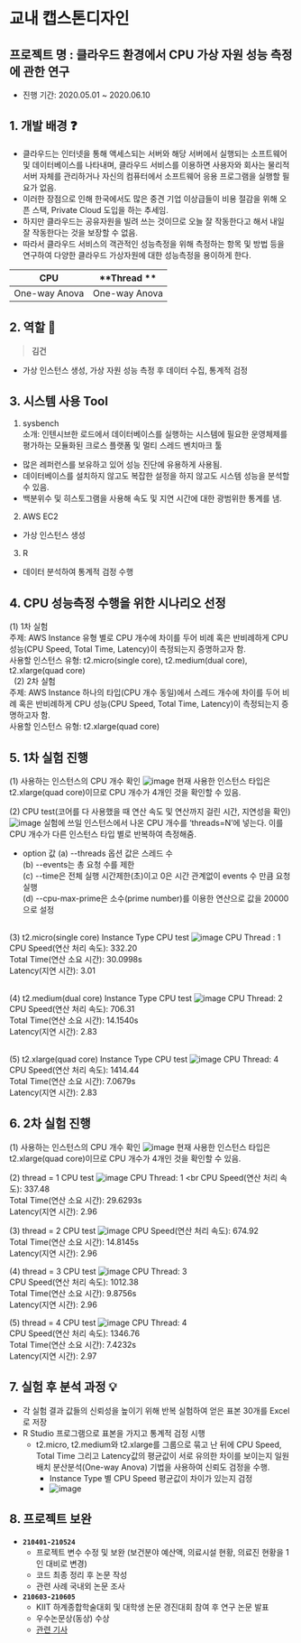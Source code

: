 # 교내 캡스톤디자인

## 프로젝트 명 : 클라우드 환경에서 CPU 가상 자원 성능 측정에 관한 연구
- 진행 기간: 2020.05.01 ~ 2020.06.10

## 1. 개발 배경 :question:
- 클라우드는 인터넷을 통해 액세스되는 서버와 해당 서버에서 실행되는 소프트웨어 및 데이터베이스를 나타내며, 클라우드 서비스를 이용하면 사용자와 회사는 물리적 서버 자체를 관리하거나 자신의 컴퓨터에서 소프트웨어 응용 프로그램을 실행할 필요가 없음.
- 이러한 장점으로 인해 한국에서도 많은 중견 기업 이상급들이 비용 절감을 위해 오픈 스택, Private Cloud 도입을 하는 추세임. 
- 하지만 클라우드는 공유자원을 빌려 쓰는 것이므로 오늘 잘 작동한다고 해서 내일 잘 작동한다는 것을 보장할 수 없음. 
- 따라서 클라우드 서비스의 객관적인 성능측정을 위해 측정하는 항목 및 방법 등을 연구하여 다양한 클라우드 가상자원에 대한 성능측정을 용이하게 한다.

| **CPU** | **Thread ** |
| :-----------: | :-----------: |
| One-way Anova | One-way Anova |


## 2. 역할 :two_men_holding_hands:
> **김건**
- 가상 인스턴스 생성, 가상 자원 성능 측정 후 데이터 수집, 통계적 검정

## 3. 시스템 사용 Tool
1. sysbench <br>
소개: 인텐시브한 로드에서 데이터베이스를 실행하는 시스템에 필요한 운영체제를 평가하는 모듈화된 크로스 플랫폼 및 멀티 스레드 벤치마크 툴
- 많은 레퍼런스를 보유하고 있어 성능 진단에 유용하게 사용됨.
- 데이터베이스를 설치하지 않고도 복잡한 설정을 하지 않고도 시스템 성능을 분석할 수 있음.
- 백분위수 및 히스토그램을 사용해 속도 및 지연 시간에 대한 광범위한 통계를 냄.

2. AWS EC2
- 가상 인스턴스 생성

3. R
- 데이터 분석하여 통계적 검정 수행

## 4. CPU 성능측정 수행을 위한 시나리오 선정
(1) 1차 실험 <br>
주제: AWS Instance 유형 별로 CPU 개수에 차이를 두어 비례 혹은 반비례하게 CPU 성능(CPU Speed, Total Time, Latency)이 측정되는지 증명하고자 함. <br>
사용할 인스턴스 유형: t2.micro(single core), t2.medium(dual core), t2.xlarge(quad core)<br>
 
(2) 2차 실험<br>
주제: AWS Instance 하나의 타입(CPU 개수 동일)에서 스레드 개수에 차이를 두어 비례 혹은 반비례하게 CPU 성능(CPU Speed, Total Time, Latency)이 측정되는지 증명하고자 함.<br>
사용할 인스턴스 유형: t2.xlarge(quad core)

## 5. 1차 실험 진행
(1) 사용하는 인스턴스의 CPU 개수 확인
![image](https://user-images.githubusercontent.com/48666867/132148635-128562de-2012-47df-b265-df36cb7c6f52.png)
현재 사용한 인스턴스 타입은 t2.xlarge(quad core)이므로 CPU 개수가 4개인 것을 확인할 수 있음.

(2) CPU test(코어를 다 사용했을 때 연산 속도 및 연산까지 걸린 시간, 지연성을 확인)
![image](https://user-images.githubusercontent.com/48666867/132148678-247ac747-3772-4760-8b9d-91ece456eefc.png)
실험에 쓰일 인스턴스에서 나온 CPU 개수를 ‘threads=N’에 넣는다. 이를 CPU 개수가 다른 인스턴스 타입 별로 반복하여 측정해줌.
- option 값
(a) --threads 옵션 값은 스레드 수 <br>
(b) --events는 총 요청 수를 제한 <br>
(c) --time은 전체 실행 시간제한(초)이고 0은 시간 관계없이 events 수 만큼 요청 실행<br>
(d) --cpu-max-prime은 소수(prime number)를 이용한 연산으로 값을 20000으로 설정<br>
 

(3) t2.micro(single core) Instance Type CPU test
![image](https://user-images.githubusercontent.com/48666867/132148719-4d40ea15-e54b-441f-9b65-2424b452ecda.png)
CPU Thread : 1<br>
CPU Speed(연산 처리 속도): 332.20<br>
Total Time(연산 소요 시간): 30.0998s<br>
Latency(지연 시간): 3.01<br>
 

(4) t2.medium(dual core) Instance Type CPU test
![image](https://user-images.githubusercontent.com/48666867/132148747-e4e6e6f2-bf4a-4726-ba48-f470391aea87.png)
CPU Thread: 2<br>
CPU Speed(연산 처리 속도): 706.31<br>
Total Time(연산 소요 시간): 14.1540s<br>
Latency(지연 시간): 2.83<br>
 

(5) t2.xlarge(quad core) Instance Type CPU test
![image](https://user-images.githubusercontent.com/48666867/132148760-7be6d658-a88c-46c3-b1ca-9be520063069.png)
CPU Thread: 4<br>
CPU Speed(연산 처리 속도): 1414.44<br>
Total Time(연산 소요 시간): 7.0679s<br>
Latency(지연 시간): 2.83<br>

## 6. 2차 실험 진행
(1) 사용하는 인스턴스의 CPU 개수 확인
![image](https://user-images.githubusercontent.com/48666867/132149000-28b9d9ad-88dd-45ce-b8f3-0e22d3a842b3.png)
현재 사용한 인스턴스 타입은 t2.xlarge(quad core)이므로 CPU 개수가 4개인 것을 확인할 수 있음.

(2) thread = 1 CPU test
![image](https://user-images.githubusercontent.com/48666867/132149029-85068457-5a76-4008-bfea-7418839381ca.png)
CPU Thread: 1 <br
CPU Speed(연산 처리 속도): 337.48<br>
Total Time(연산 소요 시간): 29.6293s<br>
Latency(지연 시간): 2.96<br>

(3) thread = 2 CPU test
![image](https://user-images.githubusercontent.com/48666867/132149080-86bb357d-8277-4461-a189-38001e8be074.png)
CPU Speed(연산 처리 속도): 674.92<br>
Total Time(연산 소요 시간): 14.8145s<br>
Latency(지연 시간): 2.96<br>

(4) thread = 3 CPU test
![image](https://user-images.githubusercontent.com/48666867/132149123-f68956e8-8efd-4093-9d51-33ec59431019.png)
CPU Thread: 3<br>
CPU Speed(연산 처리 속도): 1012.38<br>
Total Time(연산 소요 시간): 9.8756s<br>
Latency(지연 시간): 2.96<br>

(5) thread = 4 CPU test
![image](https://user-images.githubusercontent.com/48666867/132149162-77293c8b-1d8a-4e5d-9498-bd993ae44185.png)
CPU Thread: 4<br>
CPU Speed(연산 처리 속도): 1346.76<br>
Total Time(연산 소요 시간): 7.4232s<br>
Latency(지연 시간): 2.97<br>

## 7. 실험 후 분석 과정 :bulb:
- 각 실험 결과 값들의 신뢰성을 높이기 위해 반복 실험하여 얻은 표본 30개를 Excel로 저장
- R Studio 프로그램으로 표본을 가지고 통계적 검정 시행
  - t2.micro, t2.medium와 t2.xlarge를 그룹으로 묶고 난 뒤에 CPU Speed, Total Time 그리고 Latency값의 평균값이 서로 유의한 차이를 보이는지 일원배치 분산분석(One-way Anova) 기법을 사용하여 신뢰도 검정을 수행.
    - Instance Type 별 CPU Speed 평균값이 차이가 있는지 검정
    - ![image](https://user-images.githubusercontent.com/48666867/132149421-0e6d0da0-34d2-4c0d-9f2a-b964014f5531.png)















## 8. 프로젝트 보완
- **`210401-210524`**
   - 프로젝트 변수 수정 및 보완 (보건분야 예산액, 의료시설 현황, 의료진 현황을 1인 대비로 변경)
   - 코드 최종 정리 후 논문 작성
   - 관련 사례 국내외 논문 조사
 - **`210603-210605`**
   - KIIT 하계종합학술대회 및 대학생 논문 경진대회 참여 후 연구 논문 발표
   - 우수논문상(동상) 수상
   - [관련 기사](https://news.imaeil.com/Education/2021062215014944509)
